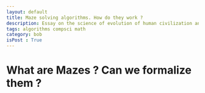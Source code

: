 ```yaml
---
layout: default
title: Maze solving algorithms. How do they work ? 
description: Essay on the science of evolution of human civilization and what is it tending towards.
tags: algorithms compsci math 
category: bob
isPost : True
---
```


# What are Mazes ? Can we formalize them ?